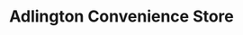 ---
title: "Adlington Convenience Store"
url: /chorley/adlington-convenience-store/
shop: convenience
---
